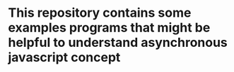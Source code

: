 # This repository contains some examples programs that might be helpful to understand asynchronous javascript concept